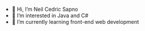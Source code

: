 - 👋 Hi, I’m Neil Cedric Sapno
- 👀 I’m interested in Java and C#
- 🌱 I’m currently learning front-end web development

<!---
- 💞️ I’m looking to collaborate on ...
- 📫 How to reach me ...


neilsapno/neilsapno is a ✨ special ✨ repository because its `README.md` (this file) appears on your GitHub profile.
You can click the Preview link to take a look at your changes.
--->
